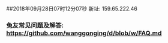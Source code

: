 ##2018年09月28日07时12分07秒 新址: 159.65.222.46
### 兔友常见问题及解答: https://github.com/wanggonging/d/blob/w/FAQ.md
